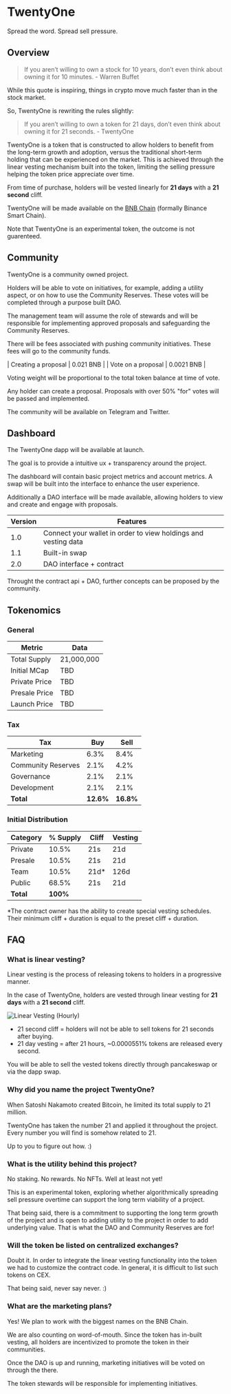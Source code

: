 # TwentyOne
Spread the word. Spread sell pressure.

## Overview

> If you aren’t willing to own a stock for 10 years, don’t even think about owning it for 10 minutes. - Warren Buffet

While this quote is inspiring, things in crypto move much faster than in the stock market.

So, TwentyOne is rewriting the rules slightly:

> If you aren’t willing to own a token for 21 days, don’t even think about owning it for 21 seconds. - TwentyOne

TwentyOne is a token that is constructed to allow holders to benefit from the long-term growth and adoption, versus the traditional short-term holding that can be experienced on the market. This is achieved through the linear vesting mechanism built into the token, limiting the selling pressure helping the token price appreciate over time.

From time of purchase, holders will be vested linearly for **21 days** with a **21 second** cliff.

TwentyOne will be made available on the [BNB Chain](https://bnbchain.org) (formally Binance Smart Chain).

Note that TwentyOne is an experimental token, the outcome is not guarenteed.

## Community

TwentyOne is a community owned project.

Holders will be able to vote on initiatives, for example, adding a utility aspect, or on how to use the Community Reserves. These votes will be completed through a purpose built DAO.

The management team will assume the role of stewards and will be responsible for implementing approved proposals and safeguarding the Community Reserves.

There will be fees associated with pushing community initiatives. These fees will go to the community funds.

| Creating a proposal   | 0.021 BNB     |
| Vote on a proposal    | 0.0021 BNB    |

Voting weight will be proportional to the total token balance at time of vote.

Any holder can create a proposal.
Proposals with over 50% "for" votes will be passed and implemented.

The community will be available on Telegram and Twitter.

## Dashboard

The TwentyOne dapp will be available at launch.

The goal is to provide a intuitive ux + transparency around the project.

The dashboard will contain basic project metrics and account metrics. A swap will be built into the interface to enhance the user experience.

Additionally a DAO interface will be made available, allowing holders to view and create and engage with proposals.


| Version   | Features                                                          |
|-----------|-------------------------------------------------------------------|
| 1.0       | Connect your wallet in order to view holdings and vesting data    |
| 1.1       | Built-in swap                                                     |
| 2.0       | DAO interface + contract                                          |

Throught the contract api + DAO, further concepts can be proposed by the community.

## Tokenomics

### General

| Metric        | Data          |
|---------------|---------------|
| Total Supply  | 21,000,000    |
| Initial MCap  | TBD           |
| Private Price | TBD           |
| Presale Price | TBD           |
| Launch Price  | TBD           |

### Tax

| Tax                   | Buy       | Sell      |
|-----------------------|-----------|-----------|
| Marketing             | 6.3%      | 8.4%      |
| Community Reserves    | 2.1%      | 4.2%      |
| Governance            | 2.1%      | 2.1%      |
| Development           | 2.1%      | 2.1%      |
| **Total**             | **12.6%** | **16.8%** |

### Initial Distribution

| Category  | % Supply  | Cliff | Vesting   |
|-----------|-----------|-------|-----------|
| Private   | 10.5%     | 21s   | 21d       |
| Presale   | 10.5%     | 21s   | 21d       |
| Team      | 10.5%     | 21d*  | 126d      |
| Public    | 68.5%     | 21s   | 21d       |
| **Total** | **100%**  |       |           |

*The contract owner has the ability to create special vesting schedules. Their minimum cliff + duration is equal to the preset cliff + duration.

## FAQ

### What is linear vesting?

Linear vesting is the process of releasing tokens to holders in a progressive manner. 

In the case of TwentyOne, holders are vested through linear vesting for **21 days** with a **21 second** cliff.

![Linear Vesting (Hourly)](https://user-images.githubusercontent.com/85317525/190176226-7e983b21-1613-4d9e-990a-f4b2af1ed590.svg)

- 21 second cliff = holders will not be able to sell tokens for 21 seconds after buying.
- 21 day vesting = after 21 hours, ~0.0000551% tokens are released every second.

You will be able to sell the vested tokens directly through pancakeswap or via the dapp swap.

### Why did you name the project TwentyOne?

When Satoshi Nakamoto created Bitcoin, he limited its total supply to 21 million.

TwentyOne has taken the number 21 and applied it throughout the project. Every number you will find is somehow related to 21.

Up to you to figure out how. :)

### What is the utility behind this project?

No staking. No rewards. No NFTs. Well at least not yet!

This is an experimental token, exploring whether algorithmically spreading sell pressure overtime can support the long term viability of a project.

That being said, there is a commitment to supporting the long term growth of the project and is open to adding utility to the project in order to add underlying value. That is what the DAO and Community Reserves are for!

### Will the token be listed on centralized exchanges?

Doubt it. In order to integrate the linear vesting functionality into the token we had to customize the contract code. In general, it is difficult to list such tokens on CEX.

That being said, never say never. :)

### What are the marketing plans?

Yes! We plan to work with the biggest names on the BNB Chain.

We are also counting on word-of-mouth. Since the token has in-built vesting, all holders are incentivized to promote the token in their communities.

Once the DAO is up and running, marketing initiatives will be voted on through the there.

The token stewards will be responsible for implementing initiatives.
